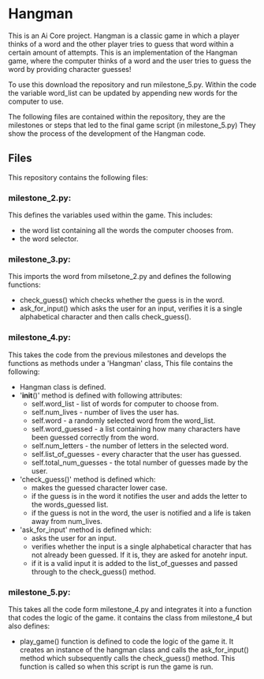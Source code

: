 # Hangman

This is an Ai Core project. Hangman is a classic game in which a player thinks of a word and the other player tries to guess that word within a certain amount of attempts. This is an implementation of the Hangman game, where the computer thinks of a word and the user tries to guess the word by providing character guesses!

To use this download the repository and run milestone_5.py. Within the code the variable word_list can be updated by appending new words for the computer to use.

The following files are contained within the repository, they are the milestones or steps that led to the final game script (in milestone_5.py) They show the process of the development of the Hangman code.

## Files

This repository contains the following files:
### milestone_2.py:
 This defines the variables used within the game. This includes:

 - the word list containing all the words the computer chooses from.
 - the word selector.

### milestone_3.py:
This imports the word from milsetone_2.py and defines the following functions:

- check_guess() which checks whether the guess is in the word.
- ask_for_input() which asks the user for an input, verifies it is a single alphabetical character and then calls check_guess().

### milestone_4.py:
This takes the code from the previous milestones and develops the functions as methods under a 'Hangman' class, This file contains the following:

- Hangman class is defined.
- '__init__()' method is defined with following attributes:
    - self.word_list - list of words for computer to choose from.
    - self.num_lives - number of lives the user has.
    - self.word - a randomly selected word from the word_list.
    - self.word_guessed - a list containing how many characters have been guessed correctly from the word.
    - self.num_letters - the number of letters in the selected word.
    - self.list_of_guesses - every character that the user has guessed.
    - self.total_num_guesses - the total number of guesses made by the user.
- 'check_guess()' method is defined which:
    - makes the guessed character lower case.
    - if the guess is in the word it notifies the user and adds the letter to the words_guessed list.
    - if the guess is not in the word, the user is notified and a life is taken away from num_lives.
- 'ask_for_input' method is defined which:
    - asks the user for an input.
    - verifies whether the input is a single alphabetical character that has not already been guessed. If it is, they are asked for anotehr input.
    - if it is a valid input it is added to the list_of_guesses and passed through to the check_guess() method.

### milestone_5.py:

This takes all the code form milestone_4.py and integrates it into a function that codes the logic of the game. it contains the class from milestone_4 but also defines:

- play_game() function is defined to code the logic of the game it. It creates an instance of the hangman class and calls the ask_for_input() method which subsequently calls the check_guess() method. This function is called so when this script is run the game is run.